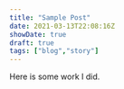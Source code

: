 ```yaml
---
title: "Sample Post"
date: 2021-03-13T22:08:16Z
showDate: true
draft: true
tags: ["blog","story"]
---
```


Here is some work I did.
